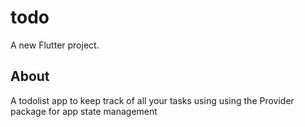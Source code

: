 # todo

A new Flutter project.

## About
A todolist app to keep track of all your tasks using using the Provider package for app state management

